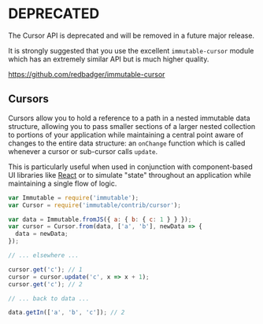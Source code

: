 # DEPRECATED

The Cursor API is deprecated and will be removed in a future major release.

It is strongly suggested that you use the excellent `immutable-cursor` module
which has an extremely similar API but is much higher quality.

https://github.com/redbadger/immutable-cursor


Cursors
-------

Cursors allow you to hold a reference to a path in a nested immutable data
structure, allowing you to pass smaller sections of a larger nested
collection to portions of your application while maintaining a central point
aware of changes to the entire data structure: an `onChange` function which is
called whenever a cursor or sub-cursor calls `update`.

This is particularly useful when used in conjunction with component-based UI
libraries like [React](https://reactjs.org/) or to simulate
"state" throughout an application while maintaining a single flow of logic.


```javascript
var Immutable = require('immutable');
var Cursor = require('immutable/contrib/cursor');

var data = Immutable.fromJS({ a: { b: { c: 1 } } });
var cursor = Cursor.from(data, ['a', 'b'], newData => {
  data = newData;
});

// ... elsewhere ...

cursor.get('c'); // 1
cursor = cursor.update('c', x => x + 1);
cursor.get('c'); // 2

// ... back to data ...

data.getIn(['a', 'b', 'c']); // 2
```
